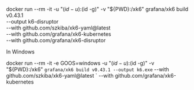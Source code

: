 docker run --rm -it -u "$(id -u):$(id -g)" -v "${PWD}:/xk6" grafana/xk6 build v0.43.1 \
--output k6-disruptor \
--with github.com/szkiba/xk6-yaml@latest \
--with github.com/grafana/xk6-kubernetes \
--with github.com/grafana/xk6-disruptor


In Windows

docker run --rm -it -e GOOS=windows -u "$(id -u):$(id -g)" -v "${PWD}:/xk6" `
  grafana/xk6 build v0.43.1 --output k6.exe `
  --with github.com/szkiba/xk6-yaml@latest `
  --with github.com/grafana/xk6-kubernetes